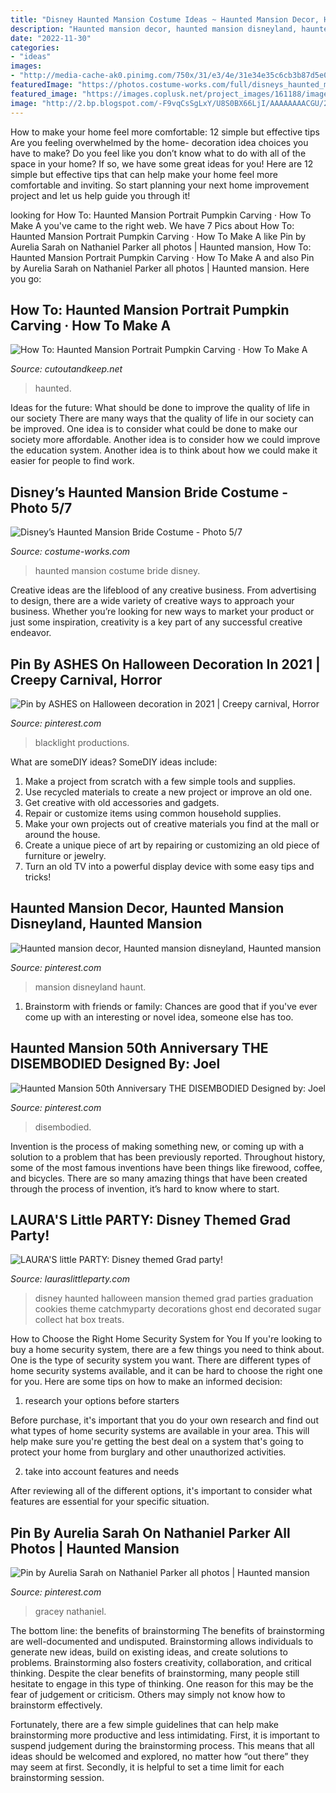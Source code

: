 ```yaml
---
title: "Disney Haunted Mansion Costume Ideas ~ Haunted Mansion Decor, Haunted Mansion Disneyland, Haunted Mansion"
description: "Haunted mansion decor, haunted mansion disneyland, haunted mansion"
date: "2022-11-30"
categories:
- "ideas"
images:
- "http://media-cache-ak0.pinimg.com/750x/31/e3/4e/31e34e35c6cb3b87d5e0e4433be879de.jpg"
featuredImage: "https://photos.costume-works.com/full/disneys_haunted_mansion_bride4.jpg"
featured_image: "https://images.coplusk.net/project_images/161188/image/full_portrait.jpg"
image: "http://2.bp.blogspot.com/-F9vqCsSgLxY/U8S0BX66LjI/AAAAAAAACGU/2V2e-9nrqrY/s1600/IMG_3153.JPG"
---
```



How to make your home feel more comfortable: 12 simple but effective tips
Are you feeling overwhelmed by the home- decoration idea choices you have to make? Do you feel like you don’t know what to do with all of the space in your home? If so, we have some great ideas for you! Here are 12 simple but effective tips that can help make your home feel more comfortable and inviting. So start planning your next home improvement project and let us help guide you through it!

	

		
looking for How To: Haunted Mansion Portrait Pumpkin Carving · How To Make A you've came to the right web. We have 7 Pics about How To: Haunted Mansion Portrait Pumpkin Carving · How To Make A like Pin by Aurelia Sarah on Nathaniel Parker all photos | Haunted mansion, How To: Haunted Mansion Portrait Pumpkin Carving · How To Make A and also Pin by Aurelia Sarah on Nathaniel Parker all photos | Haunted mansion. Here you go:
		
    
## How To: Haunted Mansion Portrait Pumpkin Carving · How To Make A

<img loading=lazy src="https://images.coplusk.net/project_images/161188/image/full_portrait.jpg" onerror="this.onerror=null;this.src='https://tse2.mm.bing.net/th?id=OIP.Rf07UZVSJN2r4d6TThgxYAHaKw&amp;pid=15.1';" alt="How To: Haunted Mansion Portrait Pumpkin Carving · How To Make A">

_Source: cutoutandkeep.net_

>haunted. 

	

Ideas for the future: What should be done to improve the quality of life in our society
There are many ways that the quality of life in our society can be improved. One idea is to consider what could be done to make our society more affordable. Another idea is to consider how we could improve the education system. Another idea is to think about how we could make it easier for people to find work.

    
## Disney’s Haunted Mansion Bride Costume - Photo 5/7

<img loading=lazy src="https://photos.costume-works.com/full/disneys_haunted_mansion_bride4.jpg" onerror="this.onerror=null;this.src='https://tse4.mm.bing.net/th?id=OIP.vSPAUE8tvK7Fk43gSCO8gwHaJ3&amp;pid=15.1';" alt="Disney’s Haunted Mansion Bride Costume - Photo 5/7">

_Source: costume-works.com_

>haunted mansion costume bride disney. 

	

Creative ideas are the lifeblood of any creative business. From advertising to design, there are a wide variety of creative ways to approach your business. Whether you’re looking for new ways to market your product or just some inspiration, creativity is a key part of any successful creative endeavor.

    
## Pin By ASHES On Halloween Decoration In 2021 | Creepy Carnival, Horror

<img loading=lazy src="https://i.pinimg.com/originals/25/e7/a5/25e7a5584c6a8c141e9ae6b2d3e43cbc.jpg" onerror="this.onerror=null;this.src='https://tse3.mm.bing.net/th?id=OIP.QEhCV7jxqXC12_A6cc3arAHaJ4&amp;pid=15.1';" alt="Pin by ASHES on Halloween decoration in 2021 | Creepy carnival, Horror">

_Source: pinterest.com_

>blacklight productions. 

	

What are someDIY ideas?
SomeDIY ideas include:
1. Make a project from scratch with a few simple tools and supplies. 
2. Use recycled materials to create a new project or improve an old one. 
3. Get creative with old accessories and gadgets. 
4. Repair or customize items using common household supplies. 
5. Make your own projects out of creative materials you find at the mall or around the house. 
6. Create a unique piece of art by repairing or customizing an old piece of furniture or jewelry. 
7. Turn an old TV into a powerful display device with some easy tips and tricks!

    
## Haunted Mansion Decor, Haunted Mansion Disneyland, Haunted Mansion

<img loading=lazy src="http://media-cache-ak0.pinimg.com/750x/31/e3/4e/31e34e35c6cb3b87d5e0e4433be879de.jpg" onerror="this.onerror=null;this.src='https://tse3.mm.bing.net/th?id=OIP.g1Yat81Geg4GArINp_Fa6QHaJ4&amp;pid=15.1';" alt="Haunted mansion decor, Haunted mansion disneyland, Haunted mansion">

_Source: pinterest.com_

>mansion disneyland haunt. 

	

1. Brainstorm with friends or family: Chances are good that if you've ever come up with an interesting or novel idea, someone else has too.

    
## Haunted Mansion 50th Anniversary THE DISEMBODIED Designed By: Joel

<img loading=lazy src="https://i.pinimg.com/736x/f9/9f/3c/f99f3c344183cd5c602a8d073a75aee4.jpg" onerror="this.onerror=null;this.src='https://tse1.mm.bing.net/th?id=OIP.1L_wTohtK7q783Hd8mK63QHaDx&amp;pid=15.1';" alt="Haunted Mansion 50th Anniversary THE DISEMBODIED Designed by: Joel">

_Source: pinterest.com_

>disembodied. 

	

Invention is the process of making something new, or coming up with a solution to a problem that has been previously reported. Throughout history, some of the most famous inventions have been things like firewood, coffee, and bicycles. There are so many amazing things that have been created through the process of invention, it’s hard to know where to start.

    
## LAURA&#039;S Little PARTY: Disney Themed Grad Party!

<img loading=lazy src="http://2.bp.blogspot.com/-F9vqCsSgLxY/U8S0BX66LjI/AAAAAAAACGU/2V2e-9nrqrY/s1600/IMG_3153.JPG" onerror="this.onerror=null;this.src='https://tse4.mm.bing.net/th?id=OIP.C92JrDC85ttkbJRW6STnxAHaHa&amp;pid=15.1';" alt="LAURA&#039;S little PARTY: Disney themed Grad party!">

_Source: lauraslittleparty.com_

>disney haunted halloween mansion themed grad parties graduation cookies theme catchmyparty decorations ghost end decorated sugar collect hat box treats. 

	

How to Choose the Right Home Security System for You
If you're looking to buy a home security system, there are a few things you need to think about. One is the type of security system you want. There are different types of home security systems available, and it can be hard to choose the right one for you. Here are some tips on how to make an informed decision: 
1. research your options before starters

Before purchase, it's important that you do your own research and find out what types of home security systems are available in your area. This will help make sure you're getting the best deal on a system that's going to protect your home from burglary and other unauthorized activities. 

2. take into account features and needs

After reviewing all of the different options, it's important to consider what features are essential for your specific situation.

    
## Pin By Aurelia Sarah On Nathaniel Parker All Photos | Haunted Mansion

<img loading=lazy src="https://i.pinimg.com/736x/fe/bb/c5/febbc5887068655ea18fcc5cb91daf26.jpg" onerror="this.onerror=null;this.src='https://tse1.mm.bing.net/th?id=OIP.ve2N1kl7KOQ9f52bjNCsLgHaHa&amp;pid=15.1';" alt="Pin by Aurelia Sarah on Nathaniel Parker all photos | Haunted mansion">

_Source: pinterest.com_

>gracey nathaniel. 

	

The bottom line: the benefits of brainstorming
The benefits of brainstorming are well-documented and undisputed. Brainstorming allows individuals to generate new ideas, build on existing ideas, and create solutions to problems. Brainstorming also fosters creativity, collaboration, and critical thinking.
Despite the clear benefits of brainstorming, many people still hesitate to engage in this type of thinking. One reason for this may be the fear of judgement or criticism. Others may simply not know how to brainstorm effectively.

Fortunately, there are a few simple guidelines that can help make brainstorming more productive and less intimidating. First, it is important to suspend judgement during the brainstorming process. This means that all ideas should be welcomed and explored, no matter how “out there” they may seem at first. Secondly, it is helpful to set a time limit for each brainstorming session.

